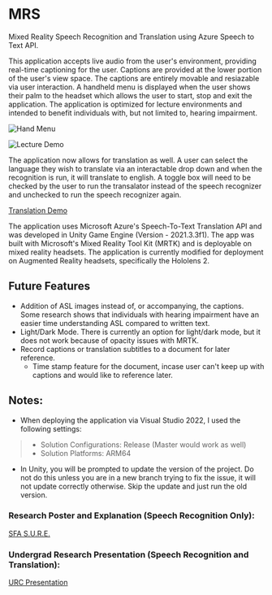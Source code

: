 # MRS
 Mixed Reality Speech Recognition and Translation using Azure Speech to Text API. 
 
This application accepts live audio from the user's environment, providing real-time captioning for the user. Captions are provided at the lower portion of the user's view space. The captions are entirely movable and resiazable via user interaction. A handheld menu is displayed when the user shows their palm to the headset which allows the user to start, stop and exit the application. The application is optimized for lecture environments and intended to benefit individuals with, but not limited to, hearing impairment.

![Hand Menu](https://user-images.githubusercontent.com/105393865/236265727-acc92147-0fad-44f4-beaa-13be2dfc1204.png)

![Lecture Demo](https://user-images.githubusercontent.com/105393865/236265964-67938660-ba15-437e-acc0-a05fbe9d3e21.png)

The application now allows for translation as well. A user can select the language they wish to translate via an interactable drop down and when the recognition is run, it will translate to english. A toggle box will need to be checked by the user to run the transalator instead of the speech recognizer and unchecked to run the speech recognizer again.

[Translation Demo](https://mslivesfasu-my.sharepoint.com/:v:/g/personal/kelseymd_jacks_sfasu_edu/EQLvFsklEvFBgacfupREclABarPltUOp5cidyKHGyKOF5Q?e=tQFDlb)

The application uses Microsoft Azure's Speech-To-Text Translation API and was developed in Unity Game Engine (Version - 2021.3.3f1). The app was built with Microsoft's Mixed Reality Tool Kit (MRTK) and is deployable on mixed reality headsets. The application is currently modified for deployment on Augmented Reality headsets, specifically the Hololens 2.

## Future Features
- Addition of ASL images instead of, or accompanying, the captions. Some research shows that individuals with hearing impairment have an easier time understanding ASL compared to written text.
- Light/Dark Mode. There is currently an option for light/dark mode, but it does not work because of opacity issues with MRTK.
- Record captions or translation subtitles to a document for later reference. 
   - Time stamp feature for the document, incase user can't keep up with captions and would like to reference later.

## Notes:
- When deploying the application via Visual Studio 2022, I used the following settings:
> - Solution Configurations: Release (Master would work as well)
> - Solution Platforms: ARM64
- In Unity, you will be prompted to update the version of the project. Do not do this unless you are in a new branch trying to fix the issue, it will not update correctly otherwise. Skip the update and just run the old version.

### Research Poster and Explanation (Speech Recognition Only): <!-- this needs to be a better title -->
[SFA S.U.R.E.](https://www.sfasu.edu/academics/colleges/sciences-math/student-resources/undergraduate-research/sure)

### Undergrad Research Presentation (Speech Recognition and Translation):
[URC Presentation](https://scholarworks.sfasu.edu/urc/2023/Videos/6/)
